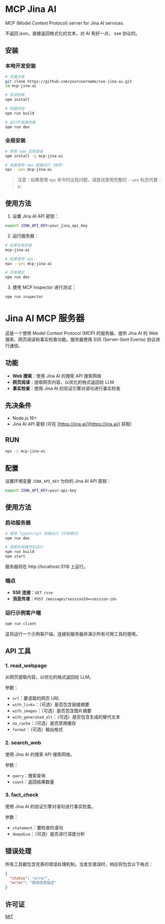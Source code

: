 # MCP Jina AI

MCP (Model Context Protocol) server for Jina AI services.

不返回 json，直接返回格式化的文本，对 AI 有好一点， sse 协议的。

## 安装

### 本地开发安装

```bash
# 克隆仓库
git clone https://github.com/yourusername/sse-jina-ai.git
cd mcp-jina-ai

# 安装依赖
npm install

# 构建项目
npm run build

# 运行开发服务器
npm run dev
```

### 全局安装

```bash
# 使用 npm 全局安装
npm install -g mcp-jina-ai

# 或者使用 npx 直接运行（推荐）
npx --yes mcp-jina-ai
```

> 注意：如果使用 `npx` 命令时出现问题，请尝试使用完整的 `--yes` 标志代替 `-y`。

## 使用方法

1. 设置 Jina AI API 密钥：

```bash
export JINA_API_KEY=your_jina_api_key
```

2. 运行服务器：

```bash
# 如果全局安装
mcp-jina-ai

# 如果使用 npx
npx --yes mcp-jina-ai

# 开发模式
npm run dev
```

3. 使用 MCP Inspector 进行测试：

```bash
npm run inspector
```

# Jina AI MCP 服务器

这是一个使用 Model Context Protocol (MCP) 的服务器，提供 Jina AI 的 Web 搜索、网页阅读和事实检查功能。服务器使用 SSE (Server-Sent Events) 协议进行通信。

## 功能

- **Web 搜索**：使用 Jina AI 的搜索 API 搜索网络
- **网页阅读**：提取网页内容，以优化的格式返回给 LLM
- **事实检查**：使用 Jina AI 的验证引擎对语句进行事实检查

## 先决条件

- Node.js 16+
- Jina AI API 密钥 (可在 [https://jina.ai/](https://jina.ai/) 获取)

## RUN
```bash
npx -y mcp-jina-ai
```

## 配置

设置环境变量 `JINA_API_KEY` 为你的 Jina AI API 密钥：

```bash
export JINA_API_KEY=your-api-key
```

## 使用方法

### 启动服务器

```bash
# 使用 TypeScript 直接运行（开发模式）
npm run dev

# 或者先构建然后运行
npm run build
npm start
```

服务器将在 http://localhost:3118 上运行。

### 端点

- **SSE 连接**：`GET /sse`
- **消息传递**：`POST /messages?sessionId=<session-id>`

### 运行示例客户端

```bash
npm run client
```

这将运行一个示例客户端，连接到服务器并演示所有可用工具的使用。

## API 工具

### 1. read_webpage

从网页提取内容，以优化的格式返回给 LLM。

参数：
- `url`：要读取的网页 URL
- `with_links`：（可选）是否包含链接摘要
- `with_images`：（可选）是否包含图片摘要
- `with_generated_alt`：（可选）是否包含生成的替代文本
- `no_cache`：（可选）是否禁用缓存
- `format`：（可选）输出格式

### 2. search_web

使用 Jina AI 的搜索 API 搜索网络。

参数：
- `query`：搜索查询
- `count`：返回结果数量

### 3. fact_check

使用 Jina AI 的验证引擎对语句进行事实检查。

参数：
- `statement`：要检查的语句
- `deepdive`：（可选）是否进行深度分析

## 错误处理

所有工具都包含完善的错误处理机制。当发生错误时，响应将包含以下格式：

```json
{
  "status": "error",
  "error": "错误信息描述"
}
```

## 许可证

[MIT](LICENSE)